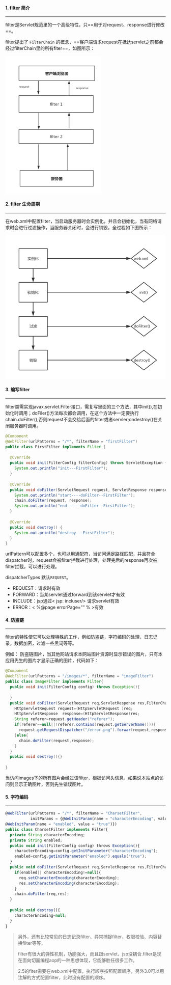 #### 1. filter 简介

---

filter是Servlet规范里的一个高级特性，只==用于对request、response进行修改==。

filter提出了 `FilterChain` 的概念，==客户端请求request在抵达servlet之前都会经过filterChain里的所有fiter==，如图所示：

<img src="filter.assets/2279594-166a5c28d392f743.png" alt="filterchain工作原理" style="zoom: 67%;" />



#### 2. filter 生命周期

---

在web.xml中配置filter，当启动服务器时会实例化，并且会初始化，当有网络请求时会进行过滤操作，当服务器关闭时，会进行销毁，全过程如下图所示：

![filter生命周期](filter.assets/2279594-0bfdef229be804e4.png)

#### 3. 编写filter

---

filter类需实现javax.servlet.Filter接口，需复写里面的三个方法，其中init(),在初始化时调用；doFiler()方法每次都会调用，在这个方法中一定要执行chain.doFilter(),否则request不会交给后面的filter或者servler;ondestroy()在关闭服务器时调用。

```java
@Component
@WebFilter(urlPatterns = "/*", filterName = "firstFilter")
public class FirstFilter implements Filter {

  @Override
  public void init(FilterConfig filterConfig) throws ServletException {
    System.out.println("init---FirstFilter");
  }

  @Override
  public void doFilter(ServletRequest request, ServletResponse response, FilterChain chain) throws IOException, ServletException {
    System.out.println("start----doFilter--FirstFilter");
    chain.doFilter(request, response);
    System.out.println("end------doFilter--FirstFilter");
  }

  @Override
  public void destroy() {
    System.out.println("destroy---FirstFilter");
  }
}
```

urlPattern可以配置多个，也可以用通配符，当访问满足路径匹配，并且符合dispatcher时，request会被filter拦截进行处理，处理完后的response再次被filter拦截，可以进行处理。

dispatcherTypes 默认`REQUEST`。

- REQUEST：请求时有效
- FORWARD：当某servlet通过forward到该servlet才有效
- INCLUDE：jsp通过< jsp: incluser/> 请求servlet有效
- ERROR：< %@page errorPage=”” % >有效



#### 4. 防盗链

---

filter的特性使它可以处理特殊的工作，例如防盗链，字符编码的处理，日志记录，数据加密，过滤一些黑词等等。

例如： 防盗链图片，当其他网站请求本网站图片资源时显示错误的图片，只有本应用先生的图片才显示正确的图片，代码如下：

```java
@Component
@WebFilter(urlPatterns = "/images/*", filterName = "imageFilter")
public class ImageFilter implements Filter{
  public void init(FilterConfig config) throws Exception(){

  }
  public void doFilter(ServletRequest req,ServletResponse res,FilterChain chain)throws Exception{
    HttpServletRequest request=(HttpServletRequest )req;
    HttpServletResponse  response=(HttpServletResponse)res;
    String referer=request.getHeader("referer");
    if(referer==null||!referer.contains(request.getServerName())){
      request.getRequestDispatcher("/error.png").forwar(request,response);
    }else{
      chain.doFilter(request,response);
    }
  }
  public void destroy(){}

}
```

当访问images下的所有图片会经过该filter，根据访问头信息，如果说本站点的访问则显示正确图片，否则先生错误图片。



#### 5. 字符编码

---

```javascript
@WebFilter(urlPatterns = "/*", filterName = "CharsetFilter",
           initParams = {@WebInitParam(name = "characterEncoding", value = "UTF-8"),
@WebInitParam(name = "enabled", value = "true")})
public class CharsetFilter implements Filter{
  private String characterEncoding;
  private String enabled;
  public void init(FilterConfig config) throws Exception(){
    characterEncoding=config.getInitParameter("characterEncoding");
    enabled=config.getInitParameter("enabled").equals("true");
  }
  public void doFilter(ServletRequest req,ServletResponse res,FilterChain chain)throws Exception{
    if(enabled|| characterEncoding!=null){
      req.setCharacterEncoding(characterEncoding);
      res.setCharacterEncoding(characterEncoding);
    }
    chain.doFilter(req,res);
  }

  public void destroy(){
    characterEncoding=null;
  }
}
```



>另外，还有比较常见的日志记录filter、异常捕捉filter、权限校验、内容替换filter等等。
>
>filter有很大的弹性机制，功能强大，而且跟servlet、jsp没耦合.filter是现在面向切面编程aop的一种思想体现，它能够胜任很多工作。
>
>2.5的fiter需要在web.xml中配置，执行顺序按照配置顺序，另外3.0可以用注解的方式配置filter，此时没有配置的顺序。